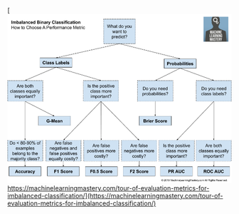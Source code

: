 [![](/assets/How-to-Choose-a-Metric-for-Imbalanced-Classification-latest.png)https://machinelearningmastery.com/tour-of-evaluation-metrics-for-imbalanced-classification/](https://machinelearningmastery.com/tour-of-evaluation-metrics-for-imbalanced-classification/)

